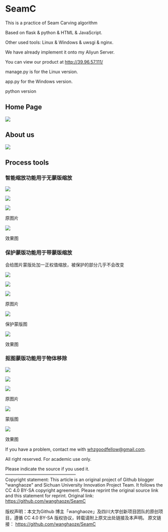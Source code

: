 # SeamC

This is a practice of Seam Carving algorithm

Based on flask & python & HTML & JavaScript.

Other used tools: Linux & Windows & uwsgi & nginx.

We have already implement it onto my Aliyun Server.

You can view our product at  http://39.96.57.111/ 

manage.py is for the Linux version.

app.py for the Windows version.

python version

## Home Page

![](https://github.com/wanghaoze/SeamC/blob/master/output/homepage.png)

## About us

![](https://github.com/wanghaoze/SeamC/blob/master/output/about-us.png)

## Process tools

### 智能缩放功能用于无蒙版缩放

![](https://github.com/wanghaoze/SeamC/blob/master/output/no-mask-resize.png)

![](https://github.com/wanghaoze/SeamC/blob/master/output/no-mask-resize1.png)

![](https://github.com/wanghaoze/SeamC/blob/master/output/no-mask-resize2.jpg)

原图片

![](https://github.com/wanghaoze/SeamC/blob/master/output/no-mask-resize3.jpg)

效果图

### 保护蒙版功能用于带蒙版缩放

会给图片蒙版处加一正权值缩放，被保护的部分几乎不会改变

![](https://github.com/wanghaoze/SeamC/blob/master/output/mask-resize.png)

![](https://github.com/wanghaoze/SeamC/blob/master/output/mask-resize1.png)



![](https://github.com/wanghaoze/SeamC/blob/master/output/mask-resize2.jpg)

原图片

![](https://github.com/wanghaoze/SeamC/blob/master/output/mask-resize3.jpg)

保护蒙版图

![](https://github.com/wanghaoze/SeamC/blob/master/output/mask-resize4.jpg)

效果图

### 抠图蒙版功能用于物体移除

![](https://github.com/wanghaoze/SeamC/blob/master/output/rmask-remove.png)

![](https://github.com/wanghaoze/SeamC/blob/master/output/rmask-remove1.png)

![](https://github.com/wanghaoze/SeamC/blob/master/output/rmask-remove2.jpg)

原图片

![](https://github.com/wanghaoze/SeamC/blob/master/output/rmask-remove3.jpg)

蒙版图

![](https://github.com/wanghaoze/SeamC/blob/master/output/rmask-remove4.jpg)

效果图

If you have a problem, contact me with whzgoodfellow@gmail.com.

All right reserved. For academic use only. 

Please indicate the source if you used it.  
————————————————  
Copyright statement: This article is an original project of Github blogger "wanghaoze" and Sichuan University Innovation Project Team. It follows the CC 4.0 BY-SA copyright agreement. Please reprint the original source link and this statement for reprint.
Original link: https://github.com/wanghaoze/SeamC 

版权声明：本文为Github 博主「wanghaoze」及四川大学创新项目团队的原创项目，遵循 CC 4.0 BY-SA 版权协议，转载请附上原文出处链接及本声明。
原文链接： https://github.com/wanghaoze/SeamC 

